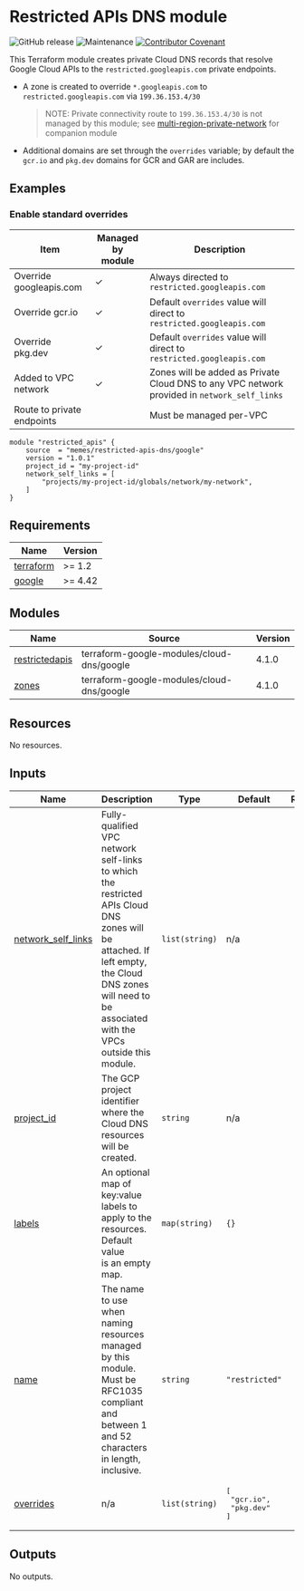 # Restricted APIs DNS module

![GitHub release](https://img.shields.io/github/v/release/memes/terraform-google-restricted-apis-dns?sort=semver)
![Maintenance](https://img.shields.io/maintenance/yes/2023)
[![Contributor Covenant](https://img.shields.io/badge/Contributor%20Covenant-2.1-4baaaa.svg)](CODE_OF_CONDUCT.md)

This Terraform module creates private Cloud DNS records that resolve Google Cloud
APIs to the `restricted.googleapis.com` private endpoints.

* A zone is created to override `*.googleapis.com` to `restricted.googleapis.com`
  via `199.36.153.4/30`
  > NOTE: Private connectivity route to `199.36.153.4/30` is not managed by this
  > module; see [multi-region-private-network] for companion module
* Additional domains are set through the `overrides` variable; by default the
  `gcr.io` and `pkg.dev` domains for GCR and GAR are includes.

## Examples

### Enable standard overrides

|Item|Managed by module|Description|
|----|-----------------|-----------|
|Override googleapis.com|&check;|Always directed to `restricted.googleapis.com`|
|Override gcr.io|&check;|Default `overrides` value will direct to `restricted.googleapis.com`|
|Override pkg.dev|&check;|Default `overrides` value will direct to `restricted.googleapis.com`|
|Added to VPC network|&check;|Zones will be added as Private Cloud DNS to any VPC network provided in `network_self_links`|
|Route to private endpoints||Must be managed per-VPC|

```hcl
module "restricted_apis" {
    source  = "memes/restricted-apis-dns/google"
    version = "1.0.1"
    project_id = "my-project-id"
    network_self_links = [
        "projects/my-project-id/globals/network/my-network",
    ]
}
```

<!-- markdownlint-disable MD033 MD034-->
<!-- BEGINNING OF PRE-COMMIT-TERRAFORM DOCS HOOK -->
## Requirements

| Name | Version |
|------|---------|
| <a name="requirement_terraform"></a> [terraform](#requirement\_terraform) | >= 1.2 |
| <a name="requirement_google"></a> [google](#requirement\_google) | >= 4.42 |

## Modules

| Name | Source | Version |
|------|--------|---------|
| <a name="module_restrictedapis"></a> [restrictedapis](#module\_restrictedapis) | terraform-google-modules/cloud-dns/google | 4.1.0 |
| <a name="module_zones"></a> [zones](#module\_zones) | terraform-google-modules/cloud-dns/google | 4.1.0 |

## Resources

No resources.

## Inputs

| Name | Description | Type | Default | Required |
|------|-------------|------|---------|:--------:|
| <a name="input_network_self_links"></a> [network\_self\_links](#input\_network\_self\_links) | Fully-qualified VPC network self-links to which the restricted APIs Cloud DNS<br>zones will be attached. If left empty, the Cloud DNS zones will need to be<br>associated with the VPCs outside this module. | `list(string)` | n/a | yes |
| <a name="input_project_id"></a> [project\_id](#input\_project\_id) | The GCP project identifier where the Cloud DNS resources will be created. | `string` | n/a | yes |
| <a name="input_labels"></a> [labels](#input\_labels) | An optional map of key:value labels to apply to the resources. Default value<br>is an empty map. | `map(string)` | `{}` | no |
| <a name="input_name"></a> [name](#input\_name) | The name to use when naming resources managed by this module. Must be RFC1035<br>compliant and between 1 and 52 characters in length, inclusive. | `string` | `"restricted"` | no |
| <a name="input_overrides"></a> [overrides](#input\_overrides) | n/a | `list(string)` | <pre>[<br>  "gcr.io",<br>  "pkg.dev"<br>]</pre> | no |

## Outputs

No outputs.
<!-- END OF PRE-COMMIT-TERRAFORM DOCS HOOK -->
<!-- markdownlint-enable MD033 MD034 -->

[multi-region-private-network]: https://registry.terraform.io/modules/memes/multi-region-private-network/google/latest?tab=readme

